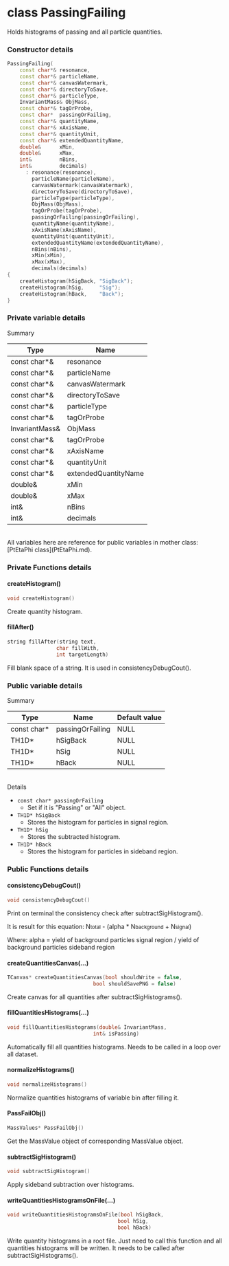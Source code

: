 # class PassingFailing

Holds histograms of passing and all particle quantities.

### Constructor details

```cpp
PassingFailing(
    const char*& resonance,
    const char*& particleName,
    const char*& canvasWatermark,
    const char*& directoryToSave,
    const char*& particleType,
    InvariantMass& ObjMass,
    const char*& tagOrProbe,
    const char*  passingOrFailing,
    const char*& quantityName,
    const char*& xAxisName,
    const char*& quantityUnit,
    const char*& extendedQuantityName,
    double&      xMin,
    double&      xMax,
    int&         nBins,
    int&         decimals)
      : resonance(resonance),
        particleName(particleName),
        canvasWatermark(canvasWatermark),
        directoryToSave(directoryToSave),
        particleType(particleType),
        ObjMass(ObjMass),
        tagOrProbe(tagOrProbe),
        passingOrFailing(passingOrFailing),
        quantityName(quantityName),
        xAxisName(xAxisName),
        quantityUnit(quantityUnit),
        extendedQuantityName(extendedQuantityName),
        nBins(nBins),
        xMin(xMin),
        xMax(xMax),
        decimals(decimals)
{
    createHistogram(hSigBack, "SigBack");
    createHistogram(hSig,     "Sig");
    createHistogram(hBack,    "Back");
}
```

### Private variable details

Summary

| Type           | Name                 |
|----------------|----------------------|
| const char*&   | resonance            |
| const char*&   | particleName         |
| const char*&   | canvasWatermark      |
| const char*&   | directoryToSave      |
| const char*&   | particleType         |
| const char*&   | tagOrProbe           |
| InvariantMass& | ObjMass              |
| const char*&   | tagOrProbe           |
| const char*&   | xAxisName            |
| const char*&   | quantityUnit         |
| const char*&   | extendedQuantityName |
| double&        | xMin                 |
| double&        | xMax                 |
| int&           | nBins                |
| int&           | decimals             |

<br>
All variables here are reference for public variables in mother class: [PtEtaPhi class](PtEtaPhi.md).

### Private Functions details

#### createHistogram()

```cpp
void createHistogram()
```

Create quantity histogram.

#### fillAfter()

```cpp
string fillAfter(string text,
                char fillWith,
                int targetLength)
```

Fill blank space of a string. It is used in consistencyDebugCout().

### Public variable details

Summary

| Type         | Name                 | Default value |
|--------------|----------------------|---------------|
| const char*  | passingOrFailing     | NULL          |
| TH1D*        | hSigBack             | NULL          |
| TH1D*        | hSig                 | NULL          |
| TH1D*        | hBack                | NULL          |

<br>
Details

* `const char* passingOrFailing`
    * Set if it is "Passing" or "All" object.
* `TH1D* hSigBack`
    * Stores the histogram for particles in signal region.
* `TH1D* hSig`
    * Stores the subtracted histogram.
* `TH1D* hBack`
    * Stores the histogram for particles in sideband region.

### Public Functions details

#### consistencyDebugCout()

```cpp
void consistencyDebugCout()
```

Print on terminal the consistency check after subtractSigHistogram().

It is result for this equation: N<small>total</small> - (alpha * N<small>background</small> + N<small>signal</small>)

Where: alpha = yield of background particles signal region / yield of background particles sideband region

#### createQuantitiesCanvas(...)

```cpp
TCanvas* createQuantitiesCanvas(bool shouldWrite = false,
                            bool shouldSavePNG = false)
```

Create canvas for all quantities after subtractSigHistograms().

#### fillQuantitiesHistograms(...)

```cpp
void fillQuantitiesHistograms(double& InvariantMass,
                            int& isPassing)
```

Automatically fill all quantities histograms. Needs to be called in a loop over all dataset.

#### normalizeHistograms()

```cpp
void normalizeHistograms()
```

Normalize quantities histograms of variable bin after filling it.

#### PassFailObj()

```cpp
MassValues* PassFailObj()
```

Get the MassValue object of corresponding MassValue object.

#### subtractSigHistogram()

```cpp
void subtractSigHistogram()
```

Apply sideband subtraction over histograms.

#### writeQuantitiesHistogramsOnFile(...)

```cpp
void writeQuantitiesHistogramsOnFile(bool hSigBack,
                                    bool hSig,
                                    bool hBack)
```

Write quantity histograms in a root file. Just need to call this function and all quantities histograms will be written. It needs to be called after subtractSigHistograms().